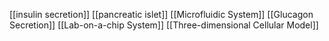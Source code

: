[[insulin secretion]]
[[pancreatic islet]]
[[Microfluidic System]]
[[Glucagon Secretion]]
[[Lab-on-a-chip System]]
[[Three-dimensional Cellular Model]]
